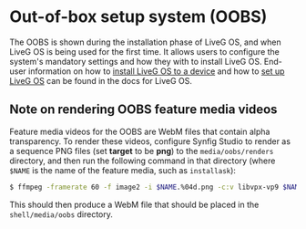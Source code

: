 # Out-of-box setup system (OOBS)
The OOBS is shown during the installation phase of LiveG OS, and when LiveG OS is being used for the first time. It allows users to configure the system's mandatory settings and how they with to install LiveG OS. End-user information on how to [install LiveG OS to a device](https://docs.liveg.tech/?product=os&page=install.md) and how to [set up LiveG OS](https://docs.liveg.tech/?product=os&page=setup.md) can be found in the docs for LiveG OS.

## Note on rendering OOBS feature media videos
Feature media videos for the OOBS are WebM files that contain alpha transparency. To render these videos, configure Synfig Studio to render as a sequence PNG files (set **target** to be **png**) to the `media/oobs/renders` directory, and then run the following command in that directory (where `$NAME` is the name of the feature media, such as `installask`):

```bash
$ ffmpeg -framerate 60 -f image2 -i $NAME.%04d.png -c:v libvpx-vp9 $NAME.webm
```

This should then produce a WebM file that should be placed in the `shell/media/oobs` directory.